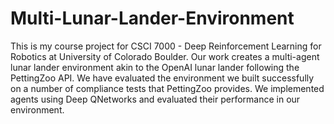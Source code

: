 # Multi-Lunar-Lander-Environment

This is my course project for CSCI 7000 - Deep Reinforcement Learning for Robotics at University of Colorado Boulder.
Our work creates a multi-agent lunar lander environment akin to the OpenAI lunar lander following the PettingZoo API. We have evaluated the environment we built
successfully on a number of compliance tests that PettingZoo provides. We implemented agents using Deep QNetworks and evaluated their performance in our environment.
